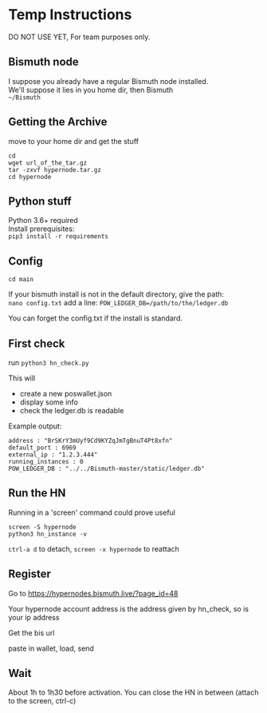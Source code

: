# Temp Instructions

DO NOT USE YET, For team purposes only.

## Bismuth node

I suppose you already have a regular Bismuth node installed.  
We'll suppose it lies in you home dir, then Bismuth  
`~/Bismuth`

## Getting the Archive

move to your home dir and get the stuff  
```
cd
wget url_of_the_tar.gz
tar -zxvf hypernode.tar.gz
cd hypernode
```

## Python stuff

Python 3.6+ required  
Install prerequisites:  
`pip3 install -r requirements`

## Config

`cd main`

If your bismuth install is not in the default directory, give the path:  
`nano config.txt`
add a line:
`POW_LEDGER_DB=/path/to/the/ledger.db`

You can forget the config.txt if the install is standard.

## First check

run
`python3 hn_check.py`

This will
- create a new poswallet.json
- display some info
- check the ledger.db is readable

Example output:

```
address : "BrSKrY3mUyf9Cd9KYZqJmTgBnuT4Pt8xfn"
default_port : 6969
external_ip : "1.2.3.444"
running_instances : 0
POW_LEDGER_DB : "../../Bismuth-master/static/ledger.db"
```

## Run the HN

Running in a 'screen' command could prove useful

```
screen -S hypernode
python3 hn_instance -v
```

`ctrl-a d` to detach, `screen -x hypernode` to reattach

## Register

Go to https://hypernodes.bismuth.live/?page_id=48

Your hypernode account address is the address given by hn_check, so is your ip address

Get the bis url

paste in wallet, load, send

## Wait

About 1h to 1h30 before activation.
You can close the HN in between
(attach to the screen, ctrl-c)

